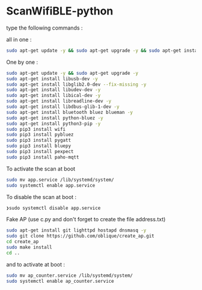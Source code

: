 # ScanWifiBLE-python


type the following commands :

all in one : 

```sh 
sudo apt-get update -y && sudo apt-get upgrade -y && sudo apt-get install git -y && sudo apt-get install libusb-dev -y && sudo apt-get install libglib2.0-dev --fix-missing -y && sudo apt-get install libudev-dev -y &sudo apt-get install git& sudo apt-get install libical-dev -y && sudo apt-get install libreadline-dev -y && sudo apt-get install libdbus-glib-1-dev -y && sudo apt-get install bluetooth bluez blueman -y && sudo apt-get install python-bluez -y && sudo apt-get install python-pip -y && sudo pip install wifi && sudo pip install paho-mqtt && sudo reboot now
```

One by one :

```sh
sudo apt-get update -y && sudo apt-get upgrade -y 
sudo apt-get install libusb-dev -y 
sudo apt-get install libglib2.0-dev --fix-missing -y 
sudo apt-get install libudev-dev -y 
sudo apt-get install libical-dev -y 
sudo apt-get install libreadline-dev -y 
sudo apt-get install libdbus-glib-1-dev -y 
sudo apt-get install bluetooth bluez blueman -y 
sudo apt-get install python-bluez -y 
sudo apt-get install python3-pip -y 
sudo pip3 install wifi
sudo pip3 install pybluez
sudo pip3 install pygatt
sudo pip3 install bluepy
sudo pip3 install pexpect
sudo pip3 install paho-mqtt
```

To activate the scan at boot

```sh
sudo mv app.service /lib/systemd/system/
sudo systemctl enable app.service
```

To disable the scan at boot :

```sh
❯sudo systemctl disable app.service
```

Fake AP (use c.py and don't forget to create the file address.txt)

```sh
sudo apt-get install git lighttpd hostapd dnsmasq -y
sudo git clone https://github.com/oblique/create_ap.git
cd create_ap
sudo make install
cd ..
```
and to activate at boot :

```sh
sudo mv ap_counter.service /lib/systemd/system/
sudo systemctl enable ap_counter.service 
```
